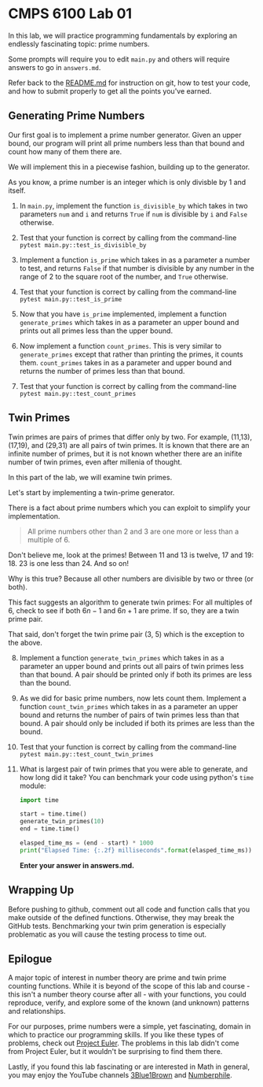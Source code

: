 # CMPS 6100  Lab 01

In this lab, we will practice programming fundamentals by exploring an 
endlessly fascinating topic: prime numbers.

Some prompts will require you to edit `main.py` and others will require answers to go in `answers.md`.

Refer back to the [README.md](README.md) for instruction on git, how to test your code, and how to submit properly to get all the points you've earned.

## Generating Prime Numbers

Our first goal is to implement a prime number generator. Given an upper bound, our program will print all prime numbers less than that bound and count how many of them there are.

We will implement this in a piecewise fashion, building up to the generator.

As you know, a prime number is an integer which is only divisble by 1 and itself. 

1. In `main.py`, implement the function `is_divisible_by` which takes in two parameters `num` and `i` and returns `True` if `num` is divisible by `i` and `False` otherwise.

2. Test that your function is correct by calling from the command-line `pytest main.py::test_is_divisible_by`

3. Implement a function `is_prime` which takes in as a parameter a number to test, and returns `False` if that number is divisible by any number in the range of 2 to the square root of the number, and `True` otherwise.

4. Test that your function is correct by calling from the command-line `pytest main.py::test_is_prime`

5. Now that you have `is_prime` implemented, implement a function `generate_primes` which takes in as a parameter an upper bound and prints out all primes less than the upper bound.

6. Now implement a function `count_primes`. This is very similar to `generate_primes` except that rather than printing the primes, it counts them. `count_primes` takes in as a parameter and upper bound and returns the number of primes less than that bound.

7. Test that your function is correct by calling from the command-line `pytest main.py::test_count_primes`

## Twin Primes

Twin primes are pairs of primes that differ only by two. For example, (11,13), (17,19), and (29,31) are all pairs of twin primes. It is known that there are an infinite number of primes, but it is not known whether there are an inifite number of twin primes, even after millenia of thought.

In this part of the lab, we will examine twin primes.

Let's start by implementing a twin-prime generator.

There is a fact about prime numbers which you can exploit to simplify your implementation.

> All prime numbers other than 2 and 3 are one more or less than a multiple of 6.

Don't believe me, look at the primes! Between 11 and 13 is twelve, 17 and 19: 18. 23 is one less than 24. And so on!

Why is this true? Because all other numbers are divisible by two or three (or both).

This fact suggests an algorithm to generate twin primes: For all multiples of $6$, check to see if both $6n-1$ and $6n+1$ are prime. If so, they are a twin prime pair.

That said, don't forget the twin prime pair (3, 5) which is the exception to the above.

8. Implement a function `generate_twin_primes` which takes in as a parameter an upper bound and prints out all pairs of twin primes less than that bound. A pair should be printed only if both its primes are less than the bound.

9. As we did for basic prime numbers, now lets count them. Implement a function `count_twin_primes` which takes in as a parameter an upper bound and returns the number of pairs of twin primes less than that bound. A pair should only be included if both its primes are less than the bound.

10. Test that your function is correct by calling from the command-line `pytest main.py::test_count_twin_primes`

11. What is largest pair of twin primes that you were able to generate, and how long did it take? You can benchmark your code using python's `time` module:
    ```python
    import time
    
    start = time.time()
    generate_twin_primes(10)
    end = time.time()

    elasped_time_ms = (end - start) * 1000
    print("Elapsed Time: {:.2f} milliseconds".format(elasped_time_ms))
    ```
    **Enter your answer in answers.md.**

## Wrapping Up

Before pushing to github, comment out all code and function calls that you make outside of the defined functions. Otherwise, they may break the GitHub tests. Benchmarking your twin prim generation is especially problematic as you will cause the testing process to time out.

## Epilogue

A major topic of interest in number theory are prime and twin prime counting functions. While it is beyond of the scope of this lab and course - this isn't a number theory course after all - with your functions, you could reproduce, verify, and explore some of the known (and unknown) patterns and relationships.

For our purposes, prime numbers were a simple, yet fascinating, domain in which to practice our programming skills. If you like these types of problems, check out [Project Euler](https://projecteuler.net/). The problems in this lab didn't come from Project Euler, but it wouldn't be surprising to find them there.

Lastly, if you found this lab fascinating or are interested in Math in general, you may enjoy the YouTube channels [3Blue1Brown](https://www.youtube.com/@3blue1brown) and [Numberphile](https://www.youtube.com/@numberphile).
